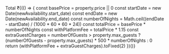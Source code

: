<div className="w-full lg:w-[200px]">
                    <div className="space-y-2">
                      <div className="flex justify-between items-center">
                        <span className="text-sm">Total</span>
                        <span className="font-medium">
                          ₹{(() => {
                            const basePrice = property.price || 0
                            const startDate = new Date(newAvailability.start_date)
                            const endDate = new Date(newAvailability.end_date)
                            const numberOfNights = Math.ceil((endDate - startDate) / (1000 * 60 * 60 * 24))
                            const totalPrice = basePrice * numberOfNights
                            const withPlatformFee = totalPrice * 1.15
                            const extraGuestCharges =
                              numberOfGuests > property.max_guests
                                ? (numberOfGuests - property.max_guests) * 500 * numberOfNights
                                : 0
                            return (withPlatformFee + extraGuestCharges).toFixed(2)
                          })()}
                        </span>
                      </div>
                    </div>
                  </div>